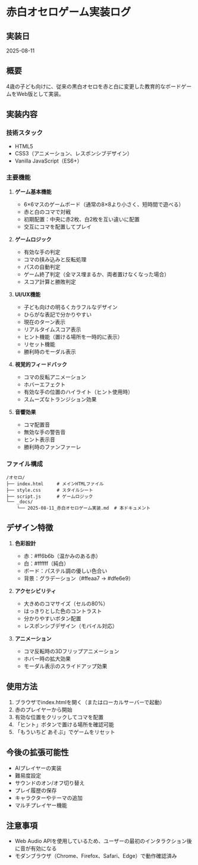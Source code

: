 # 赤白オセロゲーム実装ログ

## 実装日
2025-08-11

## 概要
4歳の子ども向けに、従来の黒白オセロを赤と白に変更した教育的なボードゲームをWeb版として実装。

## 実装内容

### 技術スタック
- HTML5
- CSS3（アニメーション、レスポンシブデザイン）
- Vanilla JavaScript（ES6+）

### 主要機能

1. **ゲーム基本機能**
   - 6×6マスのゲームボード（通常の8×8より小さく、短時間で遊べる）
   - 赤と白のコマで対戦
   - 初期配置：中央に赤2枚、白2枚を互い違いに配置
   - 交互にコマを配置してプレイ

2. **ゲームロジック**
   - 有効な手の判定
   - コマの挟み込みと反転処理
   - パスの自動判定
   - ゲーム終了判定（全マス埋まるか、両者置けなくなった場合）
   - スコア計算と勝敗判定

3. **UI/UX機能**
   - 子ども向けの明るくカラフルなデザイン
   - ひらがな表記で分かりやすい
   - 現在のターン表示
   - リアルタイムスコア表示
   - ヒント機能（置ける場所を一時的に表示）
   - リセット機能
   - 勝利時のモーダル表示

4. **視覚的フィードバック**
   - コマの反転アニメーション
   - ホバーエフェクト
   - 有効な手の位置のハイライト（ヒント使用時）
   - スムーズなトランジション効果

5. **音響効果**
   - コマ配置音
   - 無効な手の警告音
   - ヒント表示音
   - 勝利時のファンファーレ

### ファイル構成
```
/オセロ/
├── index.html     # メインHTMLファイル
├── style.css      # スタイルシート
├── script.js      # ゲームロジック
└── _docs/
    └── 2025-08-11_赤白オセロゲーム実装.md  # 本ドキュメント
```

## デザイン特徴

1. **色彩設計**
   - 赤：#ff6b6b（温かみのある赤）
   - 白：#ffffff（純白）
   - ボード：パステル調の優しい色合い
   - 背景：グラデーション（#ffeaa7 → #dfe6e9）

2. **アクセシビリティ**
   - 大きめのコマサイズ（セルの80%）
   - はっきりとした色のコントラスト
   - 分かりやすいボタン配置
   - レスポンシブデザイン（モバイル対応）

3. **アニメーション**
   - コマ反転時の3Dフリップアニメーション
   - ホバー時の拡大効果
   - モーダル表示のスライドアップ効果

## 使用方法

1. ブラウザでindex.htmlを開く（またはローカルサーバーで起動）
2. 赤のプレイヤーから開始
3. 有効な位置をクリックしてコマを配置
4. 「ヒント」ボタンで置ける場所を確認可能
5. 「もういちど あそぶ」でゲームをリセット

## 今後の拡張可能性

- AIプレイヤーの実装
- 難易度設定
- サウンドのオン/オフ切り替え
- プレイ履歴の保存
- キャラクターやテーマの追加
- マルチプレイヤー機能

## 注意事項

- Web Audio APIを使用しているため、ユーザーの最初のインタラクション後に音が有効になる
- モダンブラウザ（Chrome、Firefox、Safari、Edge）で動作確認済み